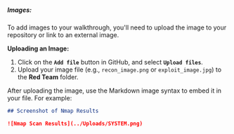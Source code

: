 
##### **Images:**
To add images to your walkthrough, you'll need to upload the image to your repository or link to an external image.

**Uploading an Image:**
1. Click on the **`Add file`** button in GitHub, and select **`Upload files`**.
2. Upload your image file (e.g., `recon_image.png` or `exploit_image.jpg`) to the **Red Team** folder.

After uploading the image, use the Markdown image syntax to embed it in your file. For example:

```markdown
## Screenshot of Nmap Results

![Nmap Scan Results](../Uploads/SYSTEM.png)
